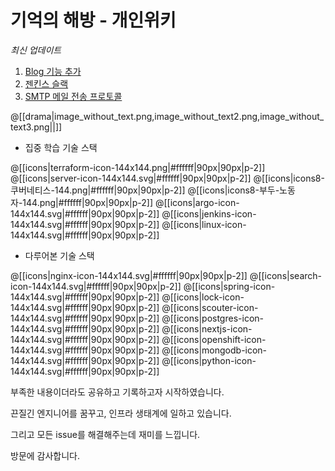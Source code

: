 # 기억의 해방 - 개인위키

_최신 업데이트_

1. [Blog 기능 추가](http://bluesnite.xyz/blog/)
2. [젠킨스 슬랙](http://bluesnite.xyz/1.%20%EA%B0%9C%EB%B0%9C%20%EB%B0%8F%20%EB%B0%B0%ED%8F%AC%20%EB%8F%84%EA%B5%AC/jenkins/%EC%A0%A0%ED%82%A8%EC%8A%A4%20%EC%8A%AC%EB%9E%99/)
3. [SMTP 메일 전송 프로토콜](http://bluesnite.xyz/5.%20%ED%81%B4%EB%9D%BC%EC%9A%B0%EB%93%9C%20%EB%B0%8F%20%EC%9D%B8%ED%94%84%EB%9D%BC%20IaC/smtp/SMTP%20%EB%A9%94%EC%9D%BC%20%EC%A0%84%EC%86%A1%20%ED%94%84%EB%A1%9C%ED%86%A0%EC%BD%9C/)

@[[drama|image_without_text.png,image_without_text2.png,image_without_text3.png||]]

- 집중 학습 기술 스택

@[[icons|terraform-icon-144x144.png|#ffffff|90px|90px|p-2]]
@[[icons|server-icon-144x144.svg|#ffffff|90px|90px|p-2]]
@[[icons|icons8-쿠버네티스-144.png|#ffffff|90px|90px|p-2]]
@[[icons|icons8-부두-노동자-144.png|#ffffff|90px|90px|p-2]]
@[[icons|argo-icon-144x144.svg|#ffffff|90px|90px|p-2]]
@[[icons|jenkins-icon-144x144.svg|#ffffff|90px|90px|p-2]]
@[[icons|linux-icon-144x144.svg|#ffffff|90px|90px|p-2]]

- 다루어본 기술 스택

@[[icons|nginx-icon-144x144.svg|#ffffff|90px|90px|p-2]]
@[[icons|search-icon-144x144.svg|#ffffff|90px|90px|p-2]]
@[[icons|spring-icon-144x144.svg|#ffffff|90px|90px|p-2]]
@[[icons|lock-icon-144x144.svg|#ffffff|90px|90px|p-2]]
@[[icons|scouter-icon-144x144.svg|#ffffff|90px|90px|p-2]]
@[[icons|postgres-icon-144x144.svg|#ffffff|90px|90px|p-2]]
@[[icons|nextjs-icon-144x144.svg|#ffffff|90px|90px|p-2]]
@[[icons|openshift-icon-144x144.svg|#ffffff|90px|90px|p-2]]
@[[icons|mongodb-icon-144x144.svg|#ffffff|90px|90px|p-2]]
@[[icons|python-icon-144x144.svg|#ffffff|90px|90px|p-2]]

부족한 내용이더라도 공유하고 기록하고자 시작하였습니다.

끈질긴 엔지니어를 꿈꾸고, 인프라 생태계에 일하고 있습니다.

그리고 모든 issue를 해결해주는데 재미를 느낍니다.

방문에 감사합니다.
